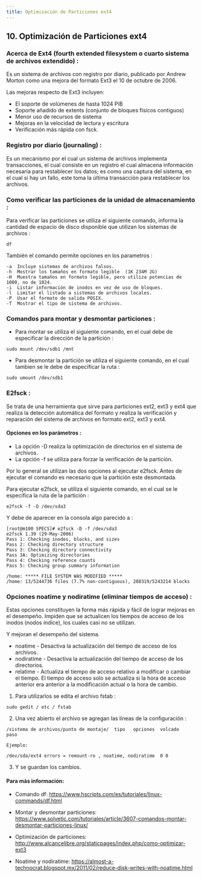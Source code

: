 ```yaml
---
title: Optimización de Particiones ext4
---
```

## 10. Optimización de Particiones ext4


### Acerca de Ext4 (fourth extended filesystem o cuarto sistema de archivos extendido) :

  Es un sistema de archivos con registro por diario, publicado por Andrew Morton como una mejora del formato Ext3 el 10 de octubre de 2006. 

  Las mejoras respecto de Ext3 incluyen:
  * El soporte de volúmenes de hasta 1024 PiB
  * Soporte añadido de extents (conjunto de bloques físicos contiguos)
  * Menor uso de recursos de sistema
  * Mejoras en la velocidad de lectura y escritura 
  * Verificación más rápida con fsck. 


### Registro por diario (journaling) :

Es un mecanismo por el cual un sistema de archivos implementa transacciones, el cual consiste en un registro el cual almacena información necesaria para restablecer los datos; es como una captura del sistema, en el cual si hay un fallo, este toma la última transacción para restablecer los archivos.


### Como verificar las particiones de la unidad de almacenamiento :

Para verificar las particiones se utiliza el siguiente comando, informa la cantidad de espacio de disco disponible que utilizan los sistemas de archivos :

```
df
```

También el comando permite opciones en los parametros :
 ```
-a	Incluye sistemas de archivos falsos.
-h	Mostrar los tamaños en formato legible  (1K 234M 2G)
-H	Muestra tamaños en formato legible, pero utiliza potencias de 1000, no de 1024.
-i	Listar información de inodos en vez de uso de bloques.
-l	Limitar el listado a sistemas de archivos locales.
-P	Usar el formato de salida POSIX.
-T	Mostrar el tipo de sistema de archivos.
```

### Comandos para montar y desmontar particiones :

* Para montar se utiliza el siguiente comando, en el cual debe de especificar la dirección de la partición  :

```
sudo mount /dev/sdb1 /mnt
```


* Para desmontar la partición se utiliza el siguiente comando, en el cual tambien se le debe de especificar la ruta :

```
sudo umount /dev/sdb1
```

 
### E2fsck :

Se trata de una herramienta que sirve para particiones ext2, ext3 y ext4 que realiza la detección automática del formato y realiza la verificación y reparación del sistema de archivos en formato ext2, ext3 y ext4.


#### Opciones en los parámetros :
* La opción -D realiza la optimización de directorios en el sistema de archivos. 
* La opción  -f se utiliza para forzar la verificación de la partición.

Por lo general se utilizan las dos opciones al ejecutar e2fsck.
Antes de ejecutar el comando es necesario que la partición este desmontada.

Para ejecutar e2fsck, se utiliza el siguiente comando, en el cual se le especifica la ruta de la partición :

```
e2fsck -f -D /dev/sda3
```

Y debe de aparecer en la consola algo parecido a :

```
[root@m100 SPECS]# e2fsck -D -f /dev/sda3
e2fsck 1.39 (29-May-2006)
Pass 1: Checking inodes, blocks, and sizes
Pass 2: Checking directory structure
Pass 3: Checking directory connectivity
Pass 3A: Optimizing directories
Pass 4: Checking reference counts
Pass 5: Checking group summary information

/home: ***** FILE SYSTEM WAS MODIFIED *****
/home: 13/5244736 files (7.7% non-contiguous), 208319/5243214 blocks
```


### Opciones noatime y nodiratime (eliminar tiempos de acceso) :

Estas opciones constituyen la forma más rápida y fácil de lograr mejoras en el desempeño. Impiden que se actualicen los tiempos de acceso de los inodos (nodos índice), los cuales casi no se utilizan.

Y mejoran el desempeño del sistema.

* noatime - Desactiva la actualización del tiempo de acceso de los archivos.
* nodiratime - Desactiva la actualización del tiempo de acceso de los directorios.
* relatime - Actualiza el tiempo de acceso relativo a modificar o cambiar el tiempo. El tiempo de acceso solo se actualiza si la hora de acceso anterior era anterior a la modificación actual o la hora de cambio.


1. Para utilizarlos se edita el archivo fstab :
```
sudo gedit / etc / fstab
```

2. Una vez abierto el archivo se agregan las lineas de la configuración :

```
/sistema de archivos/punto de montaje/  tipo   opciones  volcado   paso

Ejemplo: 

/dev/sda/ext4 errors = remount-ro , noatime, nodiratime  0 0

```

3. Y se guardan los cambios.

#### Para más información:
<!-- Please add any articles you think might be helpful to read before writing the article -->
- Comando df:   <a href='https://www.hscripts.com/es/tutoriales/linux-commands/df.html'>https://www.hscripts.com/es/tutoriales/linux-commands/df.html</a>

- Montar y desmontar particiones:   <a href='https://www.solvetic.com/tutoriales/article/3607-comandos-montar-desmontar-particiones-linux/' target='_blank' rel='nofollow'>https://www.solvetic.com/tutoriales/article/3607-comandos-montar-desmontar-particiones-linux/</a>

- Optimización de particiones:   <a href='http://www.alcancelibre.org/staticpages/index.php/como-optimizar-ext3' target='_blank' rel='nofollow'>http://www.alcancelibre.org/staticpages/index.php/como-optimizar-ext3</a>



- Noatime y nodiratime:   <a href='https://almost-a-technocrat.blogspot.mx/2011/02/reduce-disk-writes-with-noatime.html' target='_blank' rel='nofollow'>https://almost-a-technocrat.blogspot.mx/2011/02/reduce-disk-writes-with-noatime.html</a>


